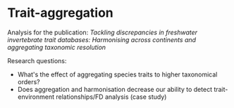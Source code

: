 # Trait-aggregation

Analysis for the publication: *Tackling discrepancies in freshwater invertebrate trait databases: Harmonising across continents and aggregating taxonomic resolution*

Research questions: 

- What's the effect of aggregating species traits to higher taxonomical orders?
- Does aggregation and harmonisation decrease our ability to detect trait-environment relationships/FD analysis (case study)
